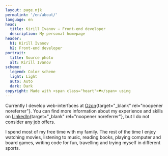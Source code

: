 ```yaml
---
layout: page.njk
permalink: '/en/about/'
language: en
head:
  title: Kirill Ivanov – Front-end developer
  description: My personal homepage
header:
  h1: Kirill Ivanov
  h2: Front-end developer
portrait:
  title: Source photo
  alt: Kirill Ivanov
scheme:
  legend: Color scheme
  light: Light
  auto: Auto
  dark: Dark
copyright: Made with <span class="heart">♥</span> using
---
```


Currently I develop web-interfaces at [Ozon](https://www.ozon.ru){target="\_blank" rel="noopener noreferrer"}. You can find more information about my experience and skills on [LinkedIn](https://www.linkedin.com/in/kirillunlimited){target="\_blank" rel="noopener noreferrer"}, but I do not consider any job&nbsp;offers.

I spend most of my free time with my family. The rest of the time I enjoy watching movies, listening to music, reading books, playing computer and board games, writing code for fun, travelling and trying myself in different sports.

